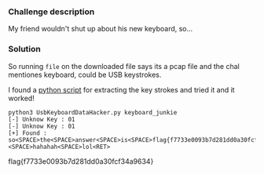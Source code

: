 ### Challenge description

My friend wouldn't shut up about his new keyboard, so...

### Solution

So running `file` on the downloaded file says its a pcap file and the chal mentiones keyboard, could be USB keystrokes.

I found a [python script](https://github.com/RajChowdhury240/usb-keystrokes-ctf-tool/blob/master/UsbKeyboardDataHacker.py) for extracting the key strokes and tried it and it worked!

```
python3 UsbKeyboardDataHacker.py keyboard_junkie
[-] Unknow Key : 01
[-] Unknow Key : 01
[+] Found : so<SPACE>the<SPACE>answer<SPACE>is<SPACE>flag{f7733e0093b7d281dd0a30fcf34a9634}<SPACE>hahahah<SPACE>lol<RET>
```

flag{f7733e0093b7d281dd0a30fcf34a9634}